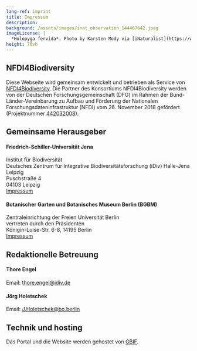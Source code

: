 ```yaml
---
lang-ref: imprint
title: Impressum
description: 
background: /assets/images/inat_observation_144467642.jpeg
imageLicense: |
  *Holopyga fervida*. Photo by Karsten Mody via [iNaturalist](https://www.inaturalist.org/observations/144467642)
height: 70vh
---
```

## NFDI4Biodiversity

Diese Webseite wird gemeinsam entwickelt und betrieben als Service von [NFDI4Biodiversity](https://www.nfdi4biodiversity.org/). Die Partner des Konsortiums NFDI4Biodiversity werden von der Deutschen Forschungsgemeinschaft (DFG) im Rahmen der Bund-Länder-Vereinbarung zu Aufbau und Förderung der Nationalen Forschungsdateninfrastruktur (NFDI) vom 26. November 2018 gefördert (Projektnummer [442032008](https://gepris.dfg.de/gepris/projekt/442032008?context=projekt&task=showDetail&id=442032008&)).

## Gemeinsame Herausgeber

#### Friedrich-Schiller-Universität Jena  
Institut für Biodiversität  
Deutsches Zentrum für Integrative Biodiversitätsforschung (iDiv) Halle-Jena Leipzig  
Puschstraße 4  
04103 Leipzig  
[Impressum](https://www.uni-jena.de/impressum)


#### Botanischer Garten und Botanisches Museum Berlin (BGBM)  
Zentraleinrichtung der Freien Universität Berlin  
vertreten durch den Präsidenten  
Königin-Luise-Str. 6-8, 14195 Berlin  
[Impressum](https://www.bo.berlin/en/imprint)


## Redaktionelle Betreuung 

#### Thore Engel  
Email: thore.engel@idiv.de

#### Jörg Holetschek  
Email: J.Holetschek@bo.berlin

## Technik und hosting
Das Portal und die Website werden gehostet von [GBIF](https://www.gbif.org/).




